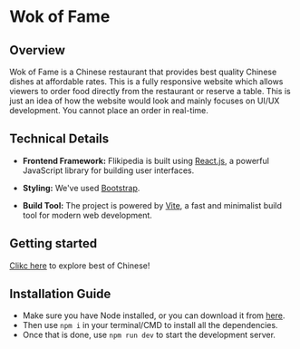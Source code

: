 # Wok of Fame

## Overview
Wok of Fame is a Chinese restaurant that provides best quality Chinese dishes at affordable rates. This is a fully responsive website which allows viewers to order food directly from the restaurant or reserve a table.
This is just an idea of how the website would look and mainly focuses on UI/UX development. You cannot place an order in real-time.

## Technical Details

- **Frontend Framework:** Flikipedia is built using [React.js](https://reactjs.org/), a powerful JavaScript library for building user interfaces.

- **Styling:** We've used [Bootstrap](https://getbootstrap.com/).

- **Build Tool:** The project is powered by [Vite](https://vitejs.dev/), a fast and minimalist build tool for modern web development.

## Getting started
[Clikc here](https://paturikaustubh.github.io/wok-of-fame/) to explore best of Chinese!

## Installation Guide
- Make sure you have Node installed, or you can download it from [here](https://nodejs.org/en/download).
- Then use `npm i` in your terminal/CMD to install all the dependencies.
- Once that is done, use `npm run dev` to start the development server.

